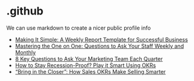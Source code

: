 # .github
We can use markdown to create a nicer public profile info
 <!-- BLOG-POST-LIST:START -->
- [Making It Simple: A Weekly Report Template for Successful Business](https://blog.weekdone.com/weekly-report-template/)
- [Mastering the One on One: Questions to Ask Your Staff Weekly and Monthly](https://blog.weekdone.com/one-on-one-questions-to-ask-your-staff/)
- [8 Key Questions to Ask Your Marketing Team Each Quarter](https://blog.weekdone.com/marketing-team-questions/)
- [How to Stay Recession-Proof? Play it Smart Using OKRs](https://blog.weekdone.com/recession-proof-okrs/)
- [“Bring in the Closer”: How Sales OKRs Make Selling Smarter](https://blog.weekdone.com/sales-okrs/)
<!-- BLOG-POST-LIST:END -->
